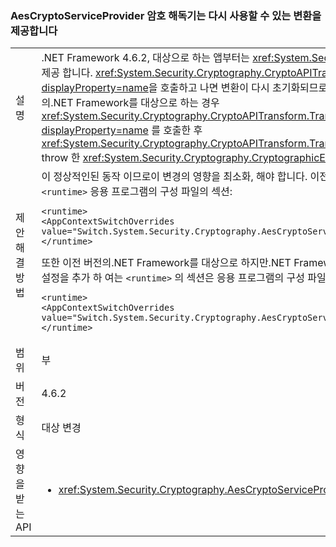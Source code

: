 ### <a name="aescryptoserviceprovider-decryptor-provides-a-reusable-transform"></a>AesCryptoServiceProvider 암호 해독기는 다시 사용할 수 있는 변환을 제공합니다

|   |   |
|---|---|
|설명|.NET Framework 4.6.2, 대상으로 하는 앱부터는 <xref:System.Security.Cryptography.AesCryptoServiceProvider> 암호 해독기는 다시 사용할 수 있는 변환을 제공 합니다. <xref:System.Security.Cryptography.CryptoAPITransform.TransformFinalBlock(System.Byte[],System.Int32,System.Int32)?displayProperty=name>을 호출하고 나면 변환이 다시 초기화되므로 재사용할 수 있습니다. 암호 해독기를 호출 하 여 다시 사용 하는 응용 프로그램의 이전 버전의.NET Framework를 대상으로 하는 경우 <xref:System.Security.Cryptography.CryptoAPITransform.TransformBlock(System.Byte[],System.Int32,System.Int32,System.Byte[],System.Int32)?displayProperty=name> 를 호출한 후 <xref:System.Security.Cryptography.CryptoAPITransform.TransformFinalBlock(System.Byte[],System.Int32,System.Int32)?displayProperty=name> throw 한 <xref:System.Security.Cryptography.CryptographicException> 되었거나 손상 된 데이터를 생성 합니다.|
|제안 해결 방법|이 정상적인된 동작 이므로이 변경의 영향을 최소화, 해야 합니다. 이전 동작에 종속 된 응용 프로그램에 다음 구성 설정을 추가 하 여 사용 하 여 않을 수 있습니다는 <code>&lt;runtime&gt;</code> 응용 프로그램의 구성 파일의 섹션:<pre><code class="language-xml">&lt;runtime&gt;&#13;&#10;&lt;AppContextSwitchOverrides value=&quot;Switch.System.Security.Cryptography.AesCryptoServiceProvider.DontCorrectlyResetDecryptor=true&quot;/&gt;&#13;&#10;&lt;/runtime&gt;&#13;&#10;</code></pre>또한 이전 버전의.NET Framework를 대상으로 하지만.NET Framework 4.6.2부터.NET Framework의 버전에서 실행 되는 응용 프로그램에 선택할 수에 다음 구성 설정을 추가 하 여는 <code>&lt;runtime&gt;</code> 의 섹션은 응용 프로그램의 구성 파일:<pre><code class="language-xml">&lt;runtime&gt;&#13;&#10;&lt;AppContextSwitchOverrides value=&quot;Switch.System.Security.Cryptography.AesCryptoServiceProvider.DontCorrectlyResetDecryptor=false&quot;/&gt;&#13;&#10;&lt;/runtime&gt;&#13;&#10;</code></pre>|
|범위|부|
|버전|4.6.2|
|형식|대상 변경|
|영향을 받는 API|<ul><li><xref:System.Security.Cryptography.AesCryptoServiceProvider.CreateDecryptor?displayProperty=nameWithType></li></ul>|

